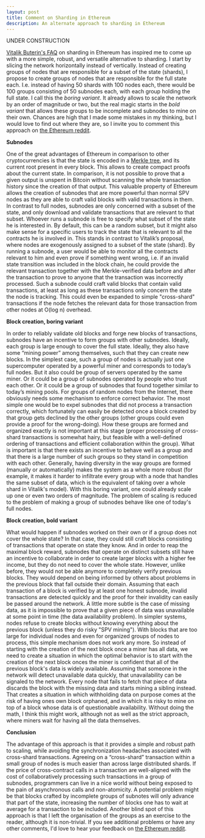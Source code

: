 ```yaml
---
layout: post
title: Comment on Sharding in Ethereum
description: An alternate approach to sharding in Ethereum
---
```

UNDER CONSTRUCTION


<a href="https://github.com/ethereum/wiki/wiki/Sharding-FAQ">Vitalik Buterin's FAQ</a> on sharding in Ethereum has inspired me to come up with a more simple, robust, and versatile alternative to sharding. I start by slicing the network horizontally instead of vertically. Instead of creating groups of nodes that are responsible for a subset of the state (shards), I propose to create groups of nodes that are responsible for the full state each. I.e. instead of having 50 shards with 100 nodes each, there would be 100 groups consisting of 50 subnodes each, with each group holding the full state. I call this the *boring variant*. It already allows to scale the network by an order of magnitude or two, but the real magic starts in the *bold variant* that allows these groups to be incomplete and subnodes to mine on their own. Chances are high that I made some mistakes in my thinking, but I would love to find out where they are, so I invite you to comment this approach on <a href="https://www.reddit.com/r/ethereum/">the Ethereum reddit</a>.

**Subnodes**

One of the great advantages of Ethereum in comparison to other cryptocurrencies is that the state is encoded in a <a href="https://blog.ethereum.org/2015/11/15/merkling-in-ethereum/">Merkle tree</a>, and its current root present in every block. This allows to create compact proofs about the current state. In comparison, it is not possible to prove that a given output is unspent in Bitcoin without scanning the whole transaction history since the creation of that output. This valuable property of Ethereum allows the creation of subnodes that are more powerful than normal SPV nodes as they are able to craft valid blocks with valid transactions in them. In contrast to full nodes, subnodes are only concerned with a subset of the state, and only download and validate transactions that are relevant to that subset. Whoever runs a subnode is free to specify what subset of the state he is interested in. By default, this can be a random subset, but it might also make sense for a specific users to track the state that is relevant to all the contracts he is involved in. This stands in contrast to Vitalik’s proposal, where nodes are exogenously assigned to a subset of the state (shard). By running a subnode, a user would be able to monitor all the contracts relevant to him and even prove if something went wrong, i.e. if an invalid state transition was included in the block chain, he could provide the relevant transaction together with the Merkle-verified data before and after the transaction to prove to anyone that the transaction was incorrectly processed. Such a subnode could craft valid blocks that contain valid transactions, at least as long as these transactions only concern the state the node is tracking. This could even be expanded to simple "cross-shard" transactions if the node fetches the relevant data for those transaction from other nodes at O(log n) overhead.

**Block creation, boring variant**

In order to reliably validate old blocks and forge new blocks of transactions, subnodes have an incentive to form groups with other subnodes. Ideally, each group is large enough to cover the full state. Ideally, they also have some “mining power” among themselves, such that they can create new blocks. In the simplest case, such a group of nodes is actually just one supercomputer operated by a powerful miner and corresponds to today’s full nodes. But it also could be group of servers operated by the same miner. Or it could be a group of subnodes operated by people who trust each other. Or it could be a group of subnodes that found together similar to today’s mining pools. For groups of random nodes from the Internet, there obviously needs some mechanism to enforce correct behavior. The most simple one would be to expel subnodes that did not process a transaction correctly, which fortunately can easily be detected once a block created by that group gets declined by the other groups (other groups could even provide a proof for the wrong-doing). How these groups are formed and organized exactly is not important at this stage (proper processing of cross-shard transactions is somewhat hairy, but feasible with a well-defined ordering of transactions and efficient collaboration within the group). What is important is that there exists an incentive to behave well as a group and that there is a large number of such groups so they stand in competition with each other. Generally, having diversity in the way groups are formed (manually or automatically) makes the system as a whole more robust (for example, it makes it harder to infiltrate every group with a node that handles the same subset of data, which is the equivalent of taking over a whole shard in Vitalik's model). With this boring variant, one could already scale up one or even two orders of magnitude. The problem of scaling is reduced to the problem of making a group of subnodes behave like one of today's full nodes.

**Block creation, bold variant**

What would happen if subnodes worked on their own or if a group does not cover the whole state? In that case, they could still craft blocks consisting of transactions that operate on state they know. And in order to reap the maximal block reward, subnodes that operate on distinct subsets still have an incentive to collaborate in order to create larger blocks with a higher fee income, but they do not need to cover the whole state. However, unlike before, they would not be able anymore to completely verify previous blocks. They would depend on being informed by others about problems in the previous block that fall outside their domain. Assuming that each transaction of a block is verified by at least one honest subnode, invalid transactions are detected quickly and the proof for their invalidity can easily be passed around the network. A little more subtle is the case of missing data, as it is impossible to prove that a given piece of data was unavailable at some point in time (the data availability problem). In simpler systems, nodes refuse to create blocks without knowing everything about the previous block (unless they do risky "SPV mining"). With blocks that are too large for individual nodes and even for organized groups of nodes to process, this simple mechanism does not work any more. So instead of starting with the creation of the next block once a miner has all data, we need to create a situation in which the optimal behavior is to start with the creation of the next block onces the miner is confident that all of the previous block's data is widely available. Assuming that someone in the network will detect unavailable data quickly, that unavailability can be signaled to the network. Every node that fails to fetch that piece of data discards the block with the missing data and starts mining a sibling instead. That creates a situation in which withholding data on purpose comes at the risk of having ones own block orphaned, and in which it is risky to mine on top of a block whose data is of questionable availability. Without doing the math, I think this might work, although not as well as the strict approach, where miners wait for having all the data themselves.

**Conclusion**

The advantage of this approach is that it provides a simple and robust path to scaling, while avoiding the synchronization headaches associated with cross-shard transactions. Agreeing on a “cross-shard” transaction within a small group of nodes is much easier than across large distributed shards. If the price of cross-contract calls in a transaction are well-aligned with the cost of collaboratively processing such transactions in a group of subnodes, programmers can live in a nice world without being exposed to the pain of asynchronous calls and non-atomicity. A potential problem might be that blocks crafted by incomplete groups of subnotes will only advance that part of the state, increasing the number of blocks one has to wait at average for a transaction to be included. Another blind spot of this approach is that I left the organisation of the groups as an exercise to the reader, although it is non-trivial. If you see additional problems or have any other comments, I'd love to hear your feedback on <a href="https://www.reddit.com/r/ethereum/">the Ethereum reddit</a>.
